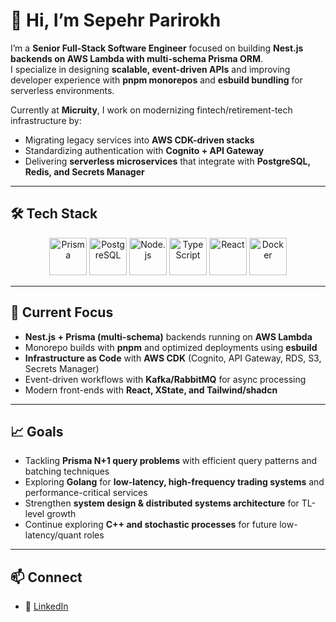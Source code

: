 # 👋 Hi, I’m Sepehr Parirokh  

I’m a **Senior Full-Stack Software Engineer** focused on building **Nest.js backends on AWS Lambda with multi-schema Prisma ORM**.  
I specialize in designing **scalable, event-driven APIs** and improving developer experience with **pnpm monorepos** and **esbuild bundling** for serverless environments.  

Currently at **Micruity**, I work on modernizing fintech/retirement-tech infrastructure by:  
- Migrating legacy services into **AWS CDK-driven stacks**  
- Standardizing authentication with **Cognito + API Gateway**  
- Delivering **serverless microservices** that integrate with **PostgreSQL, Redis, and Secrets Manager**  

---

## 🛠️ Tech Stack  

<p align="center">
  <img src="https://cdn.jsdelivr.net/gh/devicons/devicon/icons/prisma/prisma-original.svg" alt="Prisma" width="60" height="60"/>
  <img src="https://cdn.jsdelivr.net/gh/devicons/devicon/icons/postgresql/postgresql-original.svg" alt="PostgreSQL" width="60" height="60"/>
  <img src="https://cdn.jsdelivr.net/gh/devicons/devicon/icons/nodejs/nodejs-original.svg" alt="Node.js" width="60" height="60"/>
  <img src="https://cdn.jsdelivr.net/gh/devicons/devicon/icons/typescript/typescript-original.svg" alt="TypeScript" width="60" height="60"/>
  <img src="https://cdn.jsdelivr.net/gh/devicons/devicon/icons/react/react-original.svg" alt="React" width="60" height="60"/>
  <img src="https://cdn.jsdelivr.net/gh/devicons/devicon/icons/docker/docker-original.svg" alt="Docker" width="60" height="60"/>
</p>

---

## 🚀 Current Focus  

- **Nest.js + Prisma (multi-schema)** backends running on **AWS Lambda**  
- Monorepo builds with **pnpm** and optimized deployments using **esbuild**  
- **Infrastructure as Code** with **AWS CDK** (Cognito, API Gateway, RDS, S3, Secrets Manager)  
- Event-driven workflows with **Kafka/RabbitMQ** for async processing  
- Modern front-ends with **React, XState, and Tailwind/shadcn**  

---

## 📈 Goals  

- Tackling **Prisma N+1 query problems** with efficient query patterns and batching techniques
- Exploring **Golang** for **low-latency, high-frequency trading systems** and performance-critical services  
- Strengthen **system design & distributed systems architecture** for TL-level growth  
- Continue exploring **C++ and stochastic processes** for future low-latency/quant roles  

---

## 📫 Connect  

- 💼 [LinkedIn](https://www.linkedin.com/in/sepehrparirokh) 
